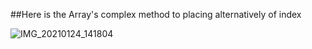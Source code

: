##Here is the Array's complex method to placing alternatively of index 

![IMG_20210124_141804](https://user-images.githubusercontent.com/67545874/105624853-04bf3800-5e4f-11eb-8ab6-3d04a2b0c63e.jpg)


